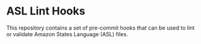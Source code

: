 # ASL Lint Hooks

This repository contains a set of pre-commit hooks that can be used to lint or validate Amazon States Language (ASL) files.
